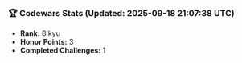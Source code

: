 ### 🏆 Codewars Stats (Updated: 2025-09-18 21:07:38 UTC)

- **Rank:** 8 kyu
- **Honor Points:** 3
- **Completed Challenges:** 1
